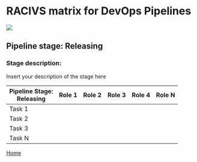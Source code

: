 # __RACIVS matrix for DevOps Pipelines__   

<img src="https://user-images.githubusercontent.com/10748736/112021549-50c5ea80-8b29-11eb-81bc-685d44da6dd1.png">

## __Pipeline stage:__  Releasing  
### __Stage description:__  
Insert your description of the stage here  

| Pipeline Stage:<br>Releasing  | Role 1  | Role 2  | Role 3  | Role 4  | Role N  |
|----------------------------- |-------- |-------- |-------- |-------- |-------- |
| Task 1                       |         |         |         |         |         |
| Task 2                       |         |         |         |         |         |
| Task 3                       |         |         |         |         |         |
| Task N                       |         |         |         |         |         |
  
  
[Home](../index.md)  
